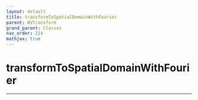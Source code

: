 ```yaml
---
layout: default
title: transformToSpatialDomainWithFourier
parent: WVTransform
grand_parent: Classes
nav_order: 214
mathjax: true
---
```


#  transformToSpatialDomainWithFourier




---

